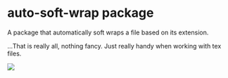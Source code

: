 # auto-soft-wrap package

A package that automatically soft wraps a file based on its extension.

...That is really all, nothing fancy. Just really handy when working with tex files.

![](https://github.com/mkschleg/auto-soft-wrap/blob/master/autoSettings.png?raw=true)

